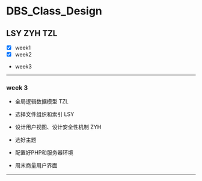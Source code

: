# DBS_Class_Design

## LSY ZYH TZL

+ [x] week1
+ [x] week2
+ week3

---
### week 3

+ 全局逻辑数据模型 TZL
+ 选择文件组织和索引 LSY
+ 设计用户视图、设计安全性机制 ZYH

+ 选好主题
+ 配置好PHP和服务器环境
+ 周末商量用户界面  
---